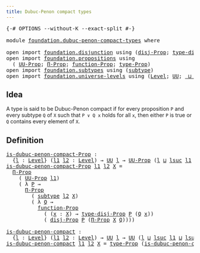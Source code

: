 ```yaml
---
title: Dubuc-Penon compact types
---
```


<pre class="Agda"><a id="51" class="Symbol">{-#</a> <a id="55" class="Keyword">OPTIONS</a> <a id="63" class="Pragma">--without-K</a> <a id="75" class="Pragma">--exact-split</a> <a id="89" class="Symbol">#-}</a>

<a id="94" class="Keyword">module</a> <a id="101" href="foundation.dubuc-penon-compact-types.html" class="Module">foundation.dubuc-penon-compact-types</a> <a id="138" class="Keyword">where</a>

<a id="145" class="Keyword">open</a> <a id="150" class="Keyword">import</a> <a id="157" href="foundation.disjunction.html" class="Module">foundation.disjunction</a> <a id="180" class="Keyword">using</a> <a id="186" class="Symbol">(</a><a id="187" href="foundation.disjunction.html#1135" class="Function">disj-Prop</a><a id="196" class="Symbol">;</a> <a id="198" href="foundation.disjunction.html#1276" class="Function">type-disj-Prop</a><a id="212" class="Symbol">)</a>
<a id="214" class="Keyword">open</a> <a id="219" class="Keyword">import</a> <a id="226" href="foundation.propositions.html" class="Module">foundation.propositions</a> <a id="250" class="Keyword">using</a>
  <a id="258" class="Symbol">(</a> <a id="260" href="foundation-core.propositions.html#1322" class="Function">UU-Prop</a><a id="267" class="Symbol">;</a> <a id="269" href="foundation.propositions.html#1941" class="Function">Π-Prop</a><a id="275" class="Symbol">;</a> <a id="277" href="foundation.propositions.html#3552" class="Function">function-Prop</a><a id="290" class="Symbol">;</a> <a id="292" href="foundation-core.propositions.html#1424" class="Function">type-Prop</a><a id="301" class="Symbol">)</a>
<a id="303" class="Keyword">open</a> <a id="308" class="Keyword">import</a> <a id="315" href="foundation.subtypes.html" class="Module">foundation.subtypes</a> <a id="335" class="Keyword">using</a> <a id="341" class="Symbol">(</a><a id="342" href="foundation-core.subtypes.html#2197" class="Function">subtype</a><a id="349" class="Symbol">)</a>
<a id="351" class="Keyword">open</a> <a id="356" class="Keyword">import</a> <a id="363" href="foundation.universe-levels.html" class="Module">foundation.universe-levels</a> <a id="390" class="Keyword">using</a> <a id="396" class="Symbol">(</a><a id="397" href="Agda.Primitive.html#597" class="Postulate">Level</a><a id="402" class="Symbol">;</a> <a id="404" href="foundation-core.universe-levels.html#222" class="Primitive">UU</a><a id="406" class="Symbol">;</a> <a id="408" href="Agda.Primitive.html#810" class="Primitive Operator">_⊔_</a><a id="411" class="Symbol">;</a> <a id="413" href="Agda.Primitive.html#780" class="Primitive">lsuc</a><a id="417" class="Symbol">)</a>
</pre>
## Idea

A type is said to be Dubuc-Penon compact if for every proposition `P` and every subtype `Q` of `X` such that `P ∨ Q x` holds for all `x`, then either `P` is true or `Q` contains every element of `X`.

## Definition

<pre class="Agda"><a id="is-dubuc-penon-compact-Prop"></a><a id="657" href="foundation.dubuc-penon-compact-types.html#657" class="Function">is-dubuc-penon-compact-Prop</a> <a id="685" class="Symbol">:</a>
  <a id="689" class="Symbol">{</a><a id="690" href="foundation.dubuc-penon-compact-types.html#690" class="Bound">l</a> <a id="692" class="Symbol">:</a> <a id="694" href="Agda.Primitive.html#597" class="Postulate">Level</a><a id="699" class="Symbol">}</a> <a id="701" class="Symbol">(</a><a id="702" href="foundation.dubuc-penon-compact-types.html#702" class="Bound">l1</a> <a id="705" href="foundation.dubuc-penon-compact-types.html#705" class="Bound">l2</a> <a id="708" class="Symbol">:</a> <a id="710" href="Agda.Primitive.html#597" class="Postulate">Level</a><a id="715" class="Symbol">)</a> <a id="717" class="Symbol">→</a> <a id="719" href="foundation-core.universe-levels.html#222" class="Primitive">UU</a> <a id="722" href="foundation.dubuc-penon-compact-types.html#690" class="Bound">l</a> <a id="724" class="Symbol">→</a> <a id="726" href="foundation-core.propositions.html#1322" class="Function">UU-Prop</a> <a id="734" class="Symbol">(</a><a id="735" href="foundation.dubuc-penon-compact-types.html#690" class="Bound">l</a> <a id="737" href="Agda.Primitive.html#810" class="Primitive Operator">⊔</a> <a id="739" href="Agda.Primitive.html#780" class="Primitive">lsuc</a> <a id="744" href="foundation.dubuc-penon-compact-types.html#702" class="Bound">l1</a> <a id="747" href="Agda.Primitive.html#810" class="Primitive Operator">⊔</a> <a id="749" href="Agda.Primitive.html#780" class="Primitive">lsuc</a> <a id="754" href="foundation.dubuc-penon-compact-types.html#705" class="Bound">l2</a><a id="756" class="Symbol">)</a>
<a id="758" href="foundation.dubuc-penon-compact-types.html#657" class="Function">is-dubuc-penon-compact-Prop</a> <a id="786" href="foundation.dubuc-penon-compact-types.html#786" class="Bound">l1</a> <a id="789" href="foundation.dubuc-penon-compact-types.html#789" class="Bound">l2</a> <a id="792" href="foundation.dubuc-penon-compact-types.html#792" class="Bound">X</a> <a id="794" class="Symbol">=</a>
  <a id="798" href="foundation.propositions.html#1941" class="Function">Π-Prop</a>
    <a id="809" class="Symbol">(</a> <a id="811" href="foundation-core.propositions.html#1322" class="Function">UU-Prop</a> <a id="819" href="foundation.dubuc-penon-compact-types.html#786" class="Bound">l1</a><a id="821" class="Symbol">)</a>
    <a id="827" class="Symbol">(</a> <a id="829" class="Symbol">λ</a> <a id="831" href="foundation.dubuc-penon-compact-types.html#831" class="Bound">P</a> <a id="833" class="Symbol">→</a>
      <a id="841" href="foundation.propositions.html#1941" class="Function">Π-Prop</a>
        <a id="856" class="Symbol">(</a> <a id="858" href="foundation-core.subtypes.html#2197" class="Function">subtype</a> <a id="866" href="foundation.dubuc-penon-compact-types.html#789" class="Bound">l2</a> <a id="869" href="foundation.dubuc-penon-compact-types.html#792" class="Bound">X</a><a id="870" class="Symbol">)</a>
        <a id="880" class="Symbol">(</a> <a id="882" class="Symbol">λ</a> <a id="884" href="foundation.dubuc-penon-compact-types.html#884" class="Bound">Q</a> <a id="886" class="Symbol">→</a>
          <a id="898" href="foundation.propositions.html#3552" class="Function">function-Prop</a>
            <a id="924" class="Symbol">(</a> <a id="926" class="Symbol">(</a><a id="927" href="foundation.dubuc-penon-compact-types.html#927" class="Bound">x</a> <a id="929" class="Symbol">:</a> <a id="931" href="foundation.dubuc-penon-compact-types.html#792" class="Bound">X</a><a id="932" class="Symbol">)</a> <a id="934" class="Symbol">→</a> <a id="936" href="foundation.disjunction.html#1276" class="Function">type-disj-Prop</a> <a id="951" href="foundation.dubuc-penon-compact-types.html#831" class="Bound">P</a> <a id="953" class="Symbol">(</a><a id="954" href="foundation.dubuc-penon-compact-types.html#884" class="Bound">Q</a> <a id="956" href="foundation.dubuc-penon-compact-types.html#927" class="Bound">x</a><a id="957" class="Symbol">))</a>
            <a id="972" class="Symbol">(</a> <a id="974" href="foundation.disjunction.html#1135" class="Function">disj-Prop</a> <a id="984" href="foundation.dubuc-penon-compact-types.html#831" class="Bound">P</a> <a id="986" class="Symbol">(</a><a id="987" href="foundation.propositions.html#1941" class="Function">Π-Prop</a> <a id="994" href="foundation.dubuc-penon-compact-types.html#792" class="Bound">X</a> <a id="996" href="foundation.dubuc-penon-compact-types.html#884" class="Bound">Q</a><a id="997" class="Symbol">))))</a>

<a id="is-dubuc-penon-compact"></a><a id="1003" href="foundation.dubuc-penon-compact-types.html#1003" class="Function">is-dubuc-penon-compact</a> <a id="1026" class="Symbol">:</a>
  <a id="1030" class="Symbol">{</a><a id="1031" href="foundation.dubuc-penon-compact-types.html#1031" class="Bound">l</a> <a id="1033" class="Symbol">:</a> <a id="1035" href="Agda.Primitive.html#597" class="Postulate">Level</a><a id="1040" class="Symbol">}</a> <a id="1042" class="Symbol">(</a><a id="1043" href="foundation.dubuc-penon-compact-types.html#1043" class="Bound">l1</a> <a id="1046" href="foundation.dubuc-penon-compact-types.html#1046" class="Bound">l2</a> <a id="1049" class="Symbol">:</a> <a id="1051" href="Agda.Primitive.html#597" class="Postulate">Level</a><a id="1056" class="Symbol">)</a> <a id="1058" class="Symbol">→</a> <a id="1060" href="foundation-core.universe-levels.html#222" class="Primitive">UU</a> <a id="1063" href="foundation.dubuc-penon-compact-types.html#1031" class="Bound">l</a> <a id="1065" class="Symbol">→</a> <a id="1067" href="foundation-core.universe-levels.html#222" class="Primitive">UU</a> <a id="1070" class="Symbol">(</a><a id="1071" href="foundation.dubuc-penon-compact-types.html#1031" class="Bound">l</a> <a id="1073" href="Agda.Primitive.html#810" class="Primitive Operator">⊔</a> <a id="1075" href="Agda.Primitive.html#780" class="Primitive">lsuc</a> <a id="1080" href="foundation.dubuc-penon-compact-types.html#1043" class="Bound">l1</a> <a id="1083" href="Agda.Primitive.html#810" class="Primitive Operator">⊔</a> <a id="1085" href="Agda.Primitive.html#780" class="Primitive">lsuc</a> <a id="1090" href="foundation.dubuc-penon-compact-types.html#1046" class="Bound">l2</a><a id="1092" class="Symbol">)</a>
<a id="1094" href="foundation.dubuc-penon-compact-types.html#1003" class="Function">is-dubuc-penon-compact</a> <a id="1117" href="foundation.dubuc-penon-compact-types.html#1117" class="Bound">l1</a> <a id="1120" href="foundation.dubuc-penon-compact-types.html#1120" class="Bound">l2</a> <a id="1123" href="foundation.dubuc-penon-compact-types.html#1123" class="Bound">X</a> <a id="1125" class="Symbol">=</a> <a id="1127" href="foundation-core.propositions.html#1424" class="Function">type-Prop</a> <a id="1137" class="Symbol">(</a><a id="1138" href="foundation.dubuc-penon-compact-types.html#657" class="Function">is-dubuc-penon-compact-Prop</a> <a id="1166" href="foundation.dubuc-penon-compact-types.html#1117" class="Bound">l1</a> <a id="1169" href="foundation.dubuc-penon-compact-types.html#1120" class="Bound">l2</a> <a id="1172" href="foundation.dubuc-penon-compact-types.html#1123" class="Bound">X</a><a id="1173" class="Symbol">)</a>
</pre>